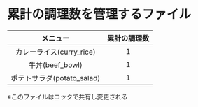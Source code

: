 # 累計の調理数を管理するファイル

|メニュー|累計の調理数|
|:--:|:--:|
|カレーライス(curry_rice)|1|
|牛丼(beef_bowl)　|1|
|ポテトサラダ(potato_salad)|1|

※このファイルはコックで共有し変更される
